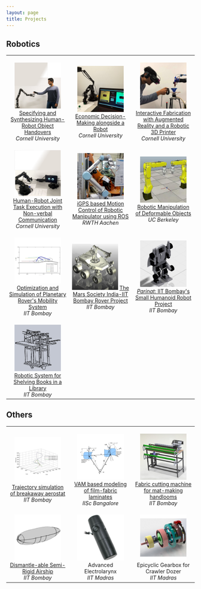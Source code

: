 ```yaml
---
layout: page
title: Projects
---
```

## Robotics
<table>
<tr>
<td width="30%" align="center">
<br>
<img src="/assets/project-images/hr_handover_alap_1.png" style="width:80%;">
<a href="/projects/2018-08-SynthesizingHandovers"> Specifying and Synthesizing Human-Robot Object Handovers </a>
<br> <em>Cornell University</em>
</td>


<td width="30%" align="center">
<br>
<img src="/assets/project-images/ebrd-project.jpg" style="width:80%;">
<a href="/projects/2018-01-EDMR"> Economic Decision-Making alongside a Robot </a>
<br> <em>Cornell University</em>
</td>

<td width="30%" align="center">
<br>
<img src="/assets/project-images/roma.jpeg" style="width:80%;">
<a href="/projects/2018-01-RoMA"> Interactive Fabrication with Augmented Reality and a Robotic 3D Printer </a>
<br> <em>Cornell University</em>
</td>

</tr>
<tr>
<td width="30%" align="center">
<br>
<img src="/assets/project-images/hri_2017_b.png" style="width:80%;">
<a href="/projects/2017-10-HRC"> Human-Robot Joint Task Execution with Non-verbal Communication </a>
<br> <em>Cornell University</em>
</td>

<td width="30%" align="center">
<br>
<img src="/assets/project-images/ur5.jpg" style="width:80%;">
<a href="/projects/2016-10-MTP"> iGPS based Motion Control of Robotic Manipulator using ROS </a>
<br> <em>RWTH Aachen</em>
</td>

<td width="30%" align="center">
<br>
<img src="/assets/project-images/LRmate200iD.jpg"  style="width:80%;">
<a href="/projects/2016-05-UCB">Robotic Manipulation of Deformable Objects</a>
<br><em>UC Berkeley</em>
</td>

</tr>
<tr>
<td width="30%" align="center">
<br>
<img src="/assets/project-images/rockerbogie.png" style="width:80%;">
<a href="/projects/2013-08-BTP">Optimization and Simulation of Planetary Rover's Mobility System</a>
<br><em>IIT Bombay</em>
</td>



<td width="30%" align="center">
<br>
<img src="/assets/project-images/msi.jpg" style="width:80%;">
<a href="/projects/2013-02-MSI"> The Mars Society India-IIT Bombay Rover Project </a>
<br> <em>IIT Bombay</em>
</td>

<td width="30%" align="center">
<br>
<img src="/assets/project-images/parinat2.jpg" style="width:80%;">
<a href="/projects/2012-09-Parinat"> <em>Parinat</em>: IIT Bombay's Small Humanoid Robot Project </a>
<br><em>IIT Bombay</em>
</td>

</tr>

<tr>
<td width="30%" align="center">
<br>
<img src="/assets/project-images/bkb1.jpg" style="width:80%;">
<a href="/projects/2011-09-BKB"> Robotic System for Shelving Books in a Library</a>
<br><em>IIT Bombay</em></td>
</tr>

</table>

## Others
<table>
<tr>
<td width="30%" align="center">
<br>
<img src="/assets/project-images/breakaway.png" style="width:80%;">
<a href="/projects/2014-09-BreakawayAerostat">Trajectory simulation of breakaway aerostat</a>
<br><em>IIT Bombay</em></td>

<td width="30%" align="center">
<br>
<img src="/assets/project-images/vam.png" style="width:80%;">
<a href="/projects/2013-05-VAM">VAM based modeling of film-fabric laminates</a>
<br> <em>IISc Bangalore</em></td>

<td width="30%" align="center">
<br>
<img src="/assets/project-images/fabric.jpg" style="width:80%;">
<a href="/projects/2012-01-FabricCutting">Fabric cutting machine for mat-making handlooms</a>
<br><em>IIT Bombay</em></td>
</tr>
<tr>
<td width="30%" align="center">
<br>
<img src="/assets/project-images/semirigid.png" style="width:80%;">
<a href="/projects/2014-09-SemirigidAirship">Dismantle-able Semi-Rigid Airship</a>
<br> <em>IIT Bombay</em></td>

<td width="30%" align="center">
<br>
<img src="/assets/project-images/electrolarynx.jpg" style="width:80%;">
Advanced Electrolarynx
<br><em>IIT Madras</em></td>

<td width="30%" align="center">
<br>
<img src="/assets/project-images/epicyclic.png" style="width:80%;">
Epicyclic Gearbox for Crawler Dozer
<br><em>IIT Madras</em></td>
</tr>
</table>
